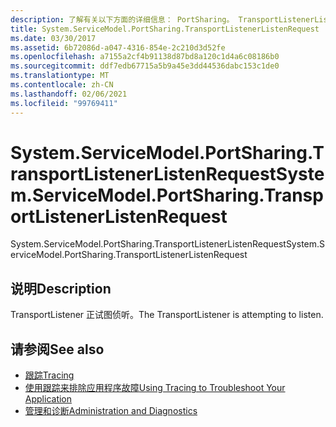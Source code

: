 ```yaml
---
description: 了解有关以下方面的详细信息： PortSharing。 TransportListenerListenRequest
title: System.ServiceModel.PortSharing.TransportListenerListenRequest
ms.date: 03/30/2017
ms.assetid: 6b72086d-a047-4316-854e-2c210d3d52fe
ms.openlocfilehash: a7155a2cf4b91138d87bd8a120c1d4a6c08186b0
ms.sourcegitcommit: ddf7edb67715a5b9a45e3dd44536dabc153c1de0
ms.translationtype: MT
ms.contentlocale: zh-CN
ms.lasthandoff: 02/06/2021
ms.locfileid: "99769411"
---
```

# <a name="systemservicemodelportsharingtransportlistenerlistenrequest"></a><span data-ttu-id="101f8-103">System.ServiceModel.PortSharing.TransportListenerListenRequest</span><span class="sxs-lookup"><span data-stu-id="101f8-103">System.ServiceModel.PortSharing.TransportListenerListenRequest</span></span>

<span data-ttu-id="101f8-104">System.ServiceModel.PortSharing.TransportListenerListenRequest</span><span class="sxs-lookup"><span data-stu-id="101f8-104">System.ServiceModel.PortSharing.TransportListenerListenRequest</span></span>  
  
## <a name="description"></a><span data-ttu-id="101f8-105">说明</span><span class="sxs-lookup"><span data-stu-id="101f8-105">Description</span></span>  

 <span data-ttu-id="101f8-106">TransportListener 正试图侦听。</span><span class="sxs-lookup"><span data-stu-id="101f8-106">The TransportListener is attempting to listen.</span></span>  
  
## <a name="see-also"></a><span data-ttu-id="101f8-107">请参阅</span><span class="sxs-lookup"><span data-stu-id="101f8-107">See also</span></span>

- [<span data-ttu-id="101f8-108">跟踪</span><span class="sxs-lookup"><span data-stu-id="101f8-108">Tracing</span></span>](index.md)
- [<span data-ttu-id="101f8-109">使用跟踪来排除应用程序故障</span><span class="sxs-lookup"><span data-stu-id="101f8-109">Using Tracing to Troubleshoot Your Application</span></span>](using-tracing-to-troubleshoot-your-application.md)
- [<span data-ttu-id="101f8-110">管理和诊断</span><span class="sxs-lookup"><span data-stu-id="101f8-110">Administration and Diagnostics</span></span>](../index.md)
